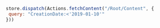 ```javascript
store.dispatch(Actions.fetchContent("/Root/Content", {
 query: "CreationDate:<'2019-01-10'"
}))
```
